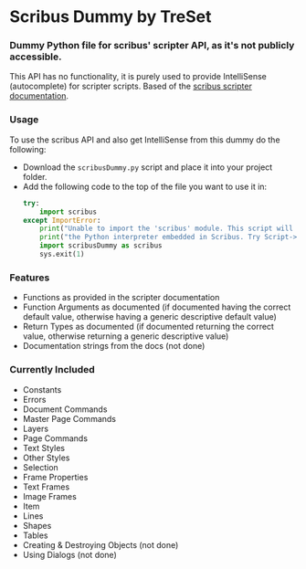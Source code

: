 # Scribus Dummy by TreSet

### Dummy Python file for scribus' scripter API, as it's not publicly accessible.
This API has no functionality, it is purely used to provide IntelliSense (autocomplete) for scripter scripts.
Based of the [scribus scripter documentation](https://impagina.org/scribus-scripter-api/).

### Usage
To use the scribus API and also get IntelliSense from this dummy do the following:
- Download the ``scribusDummy.py`` script and place it into your project folder.
- Add the following code to the top of the file you want to use it in:
    ```python
    try:
        import scribus
    except ImportError:
        print("Unable to import the 'scribus' module. This script will only run within")
        print("the Python interpreter embedded in Scribus. Try Script->Execute Script.")
        import scribusDummy as scribus
        sys.exit(1)
    ```
  
### Features
- Functions as provided in the scripter documentation
- Function Arguments as documented (if documented having the correct default value, otherwise having a generic descriptive default value)
- Return Types as documented (if documented returning the correct value, otherwise returning a generic descriptive value)
- Documentation strings from the docs (not done)

### Currently Included
- Constants
- Errors
- Document Commands
- Master Page Commands
- Layers
- Page Commands
- Text Styles
- Other Styles
- Selection
- Frame Properties
- Text Frames
- Image Frames
- Item
- Lines
- Shapes
- Tables
- Creating & Destroying Objects (not done)
- Using Dialogs (not done)